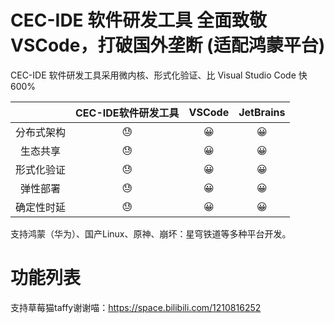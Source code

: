 # CEC-IDE 软件研发工具 全面致敬 VSCode，打破国外垄断 (适配鸿蒙平台)

CEC-IDE 软件研发工具采用微内核、形式化验证、比 Visual Studio Code 快 600%

| | CEC-IDE软件研发工具 | VSCode | JetBrains |
| :-----:| :----: | :----: | :----: |
|分布式架构 |😓|😀|😀|
| 生态共享 |😓|😀|😀|
|形式化验证|😓|😀|😀|
|弹性部署|😓|😀|😀|
|确定性时延|😓|😀|😀|

支持鸿蒙（华为）、国产Linux、原神、崩坏：星穹铁道等多种平台开发。

# 功能列表

支持草莓猫taffy谢谢喵：https://space.bilibili.com/1210816252
